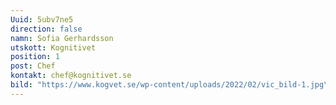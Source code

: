 ```yaml
---
Uuid: 5ubv7ne5
direction: false
namn: Sofia Gerhardsson
utskott: Kognitivet
position: 1
post: Chef
kontakt: chef@kognitivet.se
bild: "https://www.kogvet.se/wp-content/uploads/2022/02/vic_bild-1.jpg\r"
---
```

